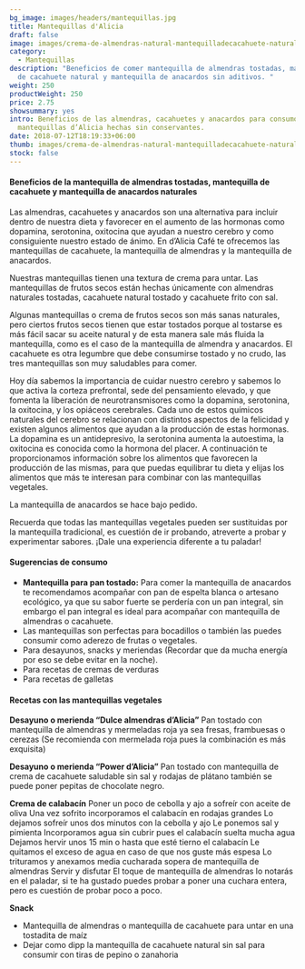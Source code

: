```yaml
---
bg_image: images/headers/mantequillas.jpg
title: Mantequillas d'Alicia
draft: false
image: images/crema-de-almendras-natural-mantequilladecacahuete-natural-dealicia-1024.jpg
category:
  - Mantequillas
description: "Beneficios de comer mantequilla de almendras tostadas, mantequilla
  de cacahuete natural y mantequilla de anacardos sin aditivos. "
weight: 250
productWeight: 250
price: 2.75
showsummary: yes
intro: Beneficios de las almendras, cacahuetes y anacardos para consumo en
  mantequillas d’Alicia hechas sin conservantes.
date: 2018-07-12T18:19:33+06:00
thumb: images/crema-de-almendras-natural-mantequilladecacahuete-natural-dealicia-586.jpg
stock: false
---
```

#### Beneficios de la mantequilla de almendras tostadas, mantequilla de cacahuete y mantequilla de anacardos naturales 

Las almendras, cacahuetes y anacardos son una alternativa para incluir dentro de nuestra dieta y favorecer en el aumento de las hormonas como dopamina, serotonina, oxitocina que ayudan a nuestro cerebro y como consiguiente nuestro estado de ánimo. En d’Alicia Café te ofrecemos las mantequillas de cacahuete, la mantequilla de almendras y la mantequilla de anacardos. 

Nuestras mantequillas tienen una textura de crema para untar.  Las mantequillas de frutos secos están hechas únicamente con almendras naturales tostadas, cacahuete natural tostado y cacahuete frito con sal. 

Algunas  mantequillas o crema de frutos secos son más sanas naturales, pero ciertos frutos secos tienen que estar tostados porque al tostarse es más fácil sacar su aceite natural y de esta manera sale más fluida la mantequilla, como es el caso de la mantequilla de almendra y anacardos. El cacahuete es otra legumbre que debe consumirse tostado y no crudo, las tres mantequillas son muy saludables para comer. 


Hoy día sabemos la importancia de cuidar nuestro cerebro y sabemos lo que activa la corteza prefrontal, sede del pensamiento elevado, y que fomenta la liberación de neurotransmisores como la dopamina, serotonina, la oxitocina, y los opiáceos cerebrales. Cada uno de estos químicos naturales del cerebro se relacionan con distintos aspectos de la felicidad y existen algunos alimentos que ayudan a la producción de estas hormonas.
La dopamina es un antidepresivo, la serotonina aumenta la autoestima, la oxitocina es conocida como la hormona del placer. A continuación te proporcionamos información sobre los alimentos que favorecen la producción de las mismas, para que puedas equilibrar tu dieta y elijas los alimentos que más te interesan para combinar con las mantequillas vegetales.

La mantequilla de anacardos se hace bajo pedido. 


Recuerda que todas las mantequillas vegetales pueden ser sustituidas por la mantequilla tradicional, es cuestión de ir probando, atreverte a probar y experimentar sabores. ¡Dale una experiencia diferente a tu paladar!

#### Sugerencias de consumo

* **Mantequilla para pan tostado:** Para comer la mantequilla de anacardos te recomendamos acompañar con pan de espelta blanca o artesano ecológico, ya que su sabor fuerte se perdería con un pan integral, sin embargo el pan integral es ideal para acompañar con mantequilla de almendras o cacahuete.
* Las mantequillas son perfectas para bocadillos o también las puedes consumir como aderezo de frutas o vegetales.
* Para desayunos, snacks y  meriendas (Recordar que da mucha energía por eso se debe evitar en la noche).
* Para recetas de cremas de verduras
* Para recetas de galletas

#### Recetas con las mantequillas vegetales

**Desayuno o merienda “Dulce almendras d’Alicia”**
Pan tostado con mantequilla de almendras y mermeladas roja ya sea fresas, frambuesas o cerezas (Se recomienda con mermelada roja pues la combinación es más exquisita)

**Desayuno o merienda “Power d’Alicia”**
Pan tostado con mantequilla de crema de cacahuete saludable sin sal y rodajas de plátano también se puede poner pepitas de chocolate negro.

**Crema de calabacín**
Poner un poco de cebolla y ajo a sofreír con aceite de oliva
Una vez sofrito incorporamos el calabacín en rodajas grandes
Lo dejamos sofreír unos dos minutos con la cebolla y ajo
Le ponemos sal y pimienta
Incorporamos agua sin cubrir pues el calabacín suelta mucha agua
Dejamos hervir unos 15 min o hasta que esté tierno el calabacín
Le quitamos el exceso de agua en caso de que nos guste más espesa
Lo trituramos y anexamos media cucharada sopera de mantequilla de almendras
Servir y disfutar
El toque de mantequilla de almendras lo notarás en el paladar, si te ha gustado puedes probar a poner una cuchara entera, pero es cuestión de probar poco a poco.

**Snack**

* Mantequilla de almendras o mantequilla de cacahuete para untar en una tostadita de maíz
* Dejar como dipp la mantequilla de cacahuete natural sin sal para consumir con tiras de pepino o zanahoria